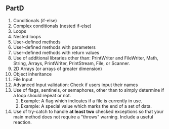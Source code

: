 ## PartD

1. Conditionals (if-else)
2. Complex conditionals (nested if-else)
3. Loops
4. Nested loops
5. User-defined methods
6. User-defined methods with parameters
7. User-defined methods with return values
8. Use of additional libraries other than: PrintWriter and FileWriter, Math, String, Arrays, PrintWriter, PrintStream, File, or Scanner.
9. 2D Arrays (or arrays of greater dimension)
10. Object inheritance
11. File Input
12. Advanced Input validation: Check if users input their names
13. Use of flags, sentinels, or semaphores, other than to simply determine if a loop should repeat or not.
    1. Example: A flag which indicates if a file is currently in use.
    2. Example: A special value which marks the end of a set of data. 
14. Use of try-catch to handle **at least two** checked exceptions so that your main method does not require a "throws" warning. Include a useful reaction.



